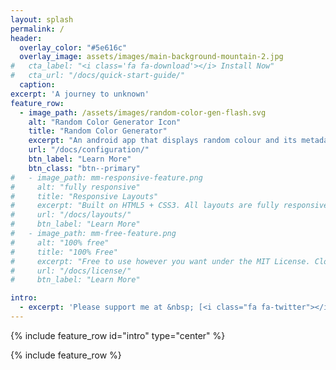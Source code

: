 ```yaml
---
layout: splash
permalink: /
header:
  overlay_color: "#5e616c"
  overlay_image: assets/images/main-background-mountain-2.jpg
#   cta_label: "<i class='fa fa-download'></i> Install Now"
#   cta_url: "/docs/quick-start-guide/"
  caption:
excerpt: 'A journey to unknown'
feature_row:
  - image_path: /assets/images/random-color-gen-flash.svg
    alt: "Random Color Generator Icon"
    title: "Random Color Generator"
    excerpt: "An android app that displays random colour and its metadata."
    url: "/docs/configuration/"
    btn_label: "Learn More"
    btn_class: "btn--primary"
#   - image_path: mm-responsive-feature.png
#     alt: "fully responsive"
#     title: "Responsive Layouts"
#     excerpt: "Built on HTML5 + CSS3. All layouts are fully responsive with helpers to augment your content."
#     url: "/docs/layouts/"
#     btn_label: "Learn More"
#   - image_path: mm-free-feature.png
#     alt: "100% free"
#     title: "100% Free"
#     excerpt: "Free to use however you want under the MIT License. Clone it, fork it, customize it, whatever!"
#     url: "/docs/license/"
#     btn_label: "Learn More"

intro:
  - excerpt: 'Please support me at &nbsp; [<i class="fa fa-twitter"></i> @mmistakes](https://twitter.com/mmistakes){: .btn .btn--twitter}'
---
```


{% include feature_row id="intro" type="center" %}

{% include feature_row %}